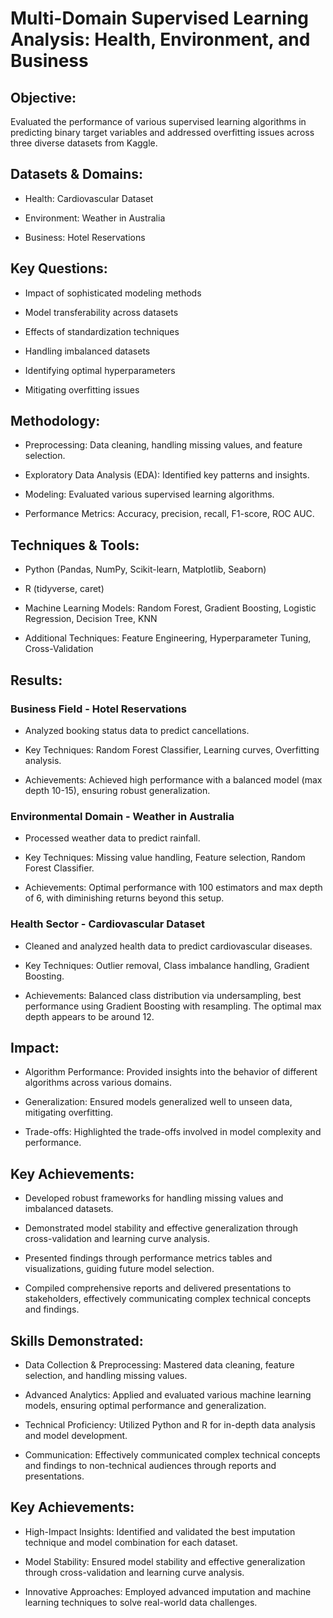 # Multi-Domain Supervised Learning Analysis: Health, Environment, and Business
## Objective: 
Evaluated the performance of various supervised learning algorithms in predicting binary target variables and addressed overfitting issues across three diverse datasets from Kaggle.

## Datasets & Domains:
- Health: Cardiovascular Dataset

- Environment: Weather in Australia

- Business: Hotel Reservations

## Key Questions:
- Impact of sophisticated modeling methods
  
- Model transferability across datasets

- Effects of standardization techniques

- Handling imbalanced datasets

- Identifying optimal hyperparameters

- Mitigating overfitting issues

## Methodology:
- Preprocessing: Data cleaning, handling missing values, and feature selection.

- Exploratory Data Analysis (EDA): Identified key patterns and insights.

- Modeling: Evaluated various supervised learning algorithms.

- Performance Metrics: Accuracy, precision, recall, F1-score, ROC AUC.

## Techniques & Tools:
- Python (Pandas, NumPy, Scikit-learn, Matplotlib, Seaborn)

- R (tidyverse, caret)

- Machine Learning Models: Random Forest, Gradient Boosting, Logistic Regression, Decision Tree, KNN

- Additional Techniques: Feature Engineering, Hyperparameter Tuning, Cross-Validation
  
## Results:
### Business Field - Hotel Reservations
- Analyzed booking status data to predict cancellations.

- Key Techniques: Random Forest Classifier, Learning curves, Overfitting analysis.

- Achievements: Achieved high performance with a balanced model (max depth 10-15), ensuring robust generalization.

### Environmental Domain - Weather in Australia
- Processed weather data to predict rainfall.

- Key Techniques: Missing value handling, Feature selection, Random Forest Classifier.

- Achievements: Optimal performance with 100 estimators and max depth of 6, with diminishing returns beyond this setup.

### Health Sector - Cardiovascular Dataset
- Cleaned and analyzed health data to predict cardiovascular diseases.

- Key Techniques: Outlier removal, Class imbalance handling, Gradient Boosting.

- Achievements: Balanced class distribution via undersampling, best performance using Gradient Boosting with resampling. The optimal max depth appears to be around 12.

## Impact:
- Algorithm Performance: Provided insights into the behavior of different algorithms across various domains.

- Generalization: Ensured models generalized well to unseen data, mitigating overfitting.

- Trade-offs: Highlighted the trade-offs involved in model complexity and performance.

## Key Achievements:
- Developed robust frameworks for handling missing values and imbalanced datasets.

- Demonstrated model stability and effective generalization through cross-validation and learning curve analysis.

- Presented findings through performance metrics tables and visualizations, guiding future model selection.

- Compiled comprehensive reports and delivered presentations to stakeholders, effectively communicating complex technical concepts and findings.

## Skills Demonstrated:
- Data Collection & Preprocessing: Mastered data cleaning, feature selection, and handling missing values.

- Advanced Analytics: Applied and evaluated various machine learning models, ensuring optimal performance and generalization.

- Technical Proficiency: Utilized Python and R for in-depth data analysis and model development.

- Communication: Effectively communicated complex technical concepts and findings to non-technical audiences through reports and presentations.

## Key Achievements:
- High-Impact Insights: Identified and validated the best imputation technique and model combination for each dataset.

- Model Stability: Ensured model stability and effective generalization through cross-validation and learning curve analysis.

- Innovative Approaches: Employed advanced imputation and machine learning techniques to solve real-world data challenges.

